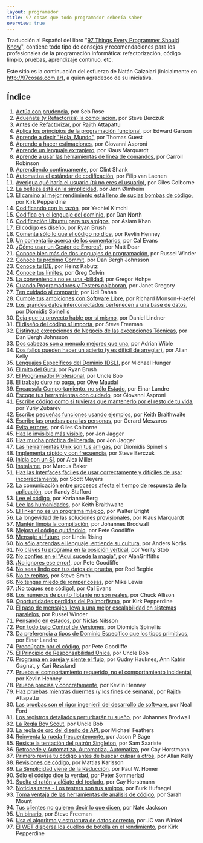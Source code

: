 ```yaml
---
layout: programador
title: 97 cosas que todo programador debería saber
overview: true
---
```


Traducción al Español del libro "[97 Things Every Programmer Should Know](http://programmer.97things.oreilly.com/wiki/index.php/97_Things_Every_Programmer_Should_Know)", contiene todo tipo de consejos y recomendaciones para los profesionales de la programación informática: refactorización, código limpio, pruebas, aprendizaje contínuo, etc.

Este sitio es la continuación del esfuerzo de Natán Calzolari (inicialmente en http://97cosas.com.ar), a quien agradezco de su iniciativa.

## Índice

1. [Actúa con prudencia](actua-con-prudencia.html), por Seb Rose
2. [Adueñate (y Refactoriza) la compilación](aduenate-build.html), por Steve Berczuk
3. [Antes de Refactorizar](antes-de-refactorizar.html), por Rajith Attapattu
4. [Aplica los principios de la programación funcional](aplica-programacion-funcional.html), por Edward Garson
5. [Aprende a decir "Hola, Mundo"](aprende-decir-hola-mundo.html), por Thomas Guest
6. [Aprende a hacer estimaciones](aprende-estimaciones.html), por Giovanni Asproni
7. [Aprende un lenguaje extranjero](aprende-lenguaje-extranjero.html), por Klaus Marquardt
8. [Aprende a usar las herramientas de línea de comandos](aprende-usar-linea-comando.html), por Carroll Robinson
9. [Aprendiendo continuamente](aprendiendo-continuamente.html), por Clint Shank
10. [Automatiza el estándar de codificación](automatiza-estandar-codificacion.html), por Filip van Laenen
11. [Averigua qué haría el usuario (tú no eres el usuario)](averigua-que-haria-usuario.html), por Giles Colborne
12. [La belleza está en la simplicidad](belleza-simplicidad.html), por Jørn Ølmheim
13. [El camino al mejor rendimiento está lleno de sucias bombas de código](camino-al-rendimiento-bombas-codigo.html), por Kirk Pepperdine
14. [Codificando con la razón](codifica-con-la-razon.html), por Yechiel Kimchi
15. [Codifica en el lenguaje del dominio](codifica-en-lenguaje-del-dominio.html), por Dan North
16. [Codificación Ubuntu para tus amigos](codificacion-ubuntu.html), por Aslam Khan
17. [El código es diseño](codigo-es-disenno.html), por Ryan Brush
18. [Comenta sólo lo que el código no dice](comenta-codigo-no-dice.html), por Kevlin Henney
19. [Un comentario acerca de los comentarios](comentario-acerca-de-comentarios.html), por Cal Evans
20. [¿Cómo usar un Gestor de Errores?](como-usar-bug-tracker.html), por Matt Doar
21. [Conoce bien más de dos lenguajes de programación](conoce-bien-dos-lenguajes.html), por Russel Winder
22. [Conoce tu próximo Commit](conoce-proximo-commit.html), por Dan Bergh Johnsson
23. [Conoce tu IDE](conoce-tu-ide.html), por Heinz Kabutz
24. [Conoce tus límites](conoce-tus-limites.html), por Greg Colvin
25. [La conveniencia no es una -bilidad](conveniencia.html), por Gregor Hohpe
26. [Cuando Programadores y Testers colaboran](cuando-programadores-testers-colaboran.html), por Janet Gregory
27. [Ten cuidado al compartir](cuidado-al-compartir.html), por Udi Dahan
28. [Cumple tus ambiciones con Software Libre](cumple-ambiciones-con-software-libre.html), por Richard Monson-Haefel
29. [Los grandes datos interconectados pertenecen a una base de datos](datos-interconectados-pertenecen-base-de-datos.html), por Diomidis Spinellis
30. [Deja que tu proyecto hable por sí mismo](deja-proyecto-hable-por-si-mismo.html), por Daniel Lindner
31. [El diseño del código sí importa](diseno-en-codigo-importa.html), por Steve Freeman
32. [Distingue excepciones de Negocio de las excepciones Técnicas](distingue-excepciones-negocio-tecnicas.html), por Dan Bergh Johnsson
33. [Dos cabezas son a menudo mejores que una](dos-cabezas-mejor-una.html), por Adrian Wible
34. [Dos fallos pueden hacer un acierto (y es difícil de arreglar)](dos-fallos-pueden-hacer-acierto.html), por Allan Kelly
35. [Lenguajes Específicos del Dominio (DSL)](dsl.html), por Michael Hunger
36. [El mito del Gurú](el-mito-del-guru.html), por Ryan Brush
37. [El Programador Profesional](el-programador-profesional.html), por Uncle Bob
38. [El trabajo duro no paga](el-trabajo-duro-no-paga.html), por Olve Maudal
39. [Encapsula Comportamiento, no sólo Estado](encapsula-comportamiento.html), por Einar Landre
40. [Escoge tus herramientas con cuidado](escoge-herramientas-con-cuidado.html), por Giovanni Asproni
41. [Escribe código como si tuvieras que mantenerlo por el resto de tu vida](escribe-codigo-mantenerlo-por-vida.html), por Yuriy Zubarev
42. [Escribe pequeñas funciones usando ejemplos](escribe-funciones-con-ejemplos.html), por Keith Braithwaite
43. [Escribe las pruebas para las personas](escribe-pruebas-para-personas.html), por Gerard Meszaros
44. [Evita errores](evita-errores.html), por Giles Colborne
45. [Haz lo invisible más visible](haz-lo-invisible-mas-visible.html), por Jon Jagger
46. [Haz mucha práctica deliberada](haz-mucha-practica-deliberada.html), por Jon Jagger
47. [Las herramientas Unix son tus amigas](herramientas-unix-amigas.html), por Diomidis Spinellis
48. [Implementa rápido y con frecuencia](implementa-rapido-y-con-frecuencia.html), por Steve Berczuk
49. [Inicia con un Sí](inicia-con-un-si.html), por Alex Miller
50. [Instalame](instalame.html), por Marcus Baker
51. [Haz las Interfaces fáciles de usar correctamente y difíciles de usar incorrectamente](interfaces-faciles-usar.html), por Scott Meyers
52. [La comunicación entre procesos afecta el tiempo de respuesta de la aplicación](ipc-afecta.html), por Randy Stafford
53. [Lee el código](lee-el-codigo.html), por Karianne Berg
54. [Lee las humanidades](lee-humanidades.html), por Keith Braithwaite
55. [El linker no es un programa mágico](linker-no-magico.html), por Walter Bright
56. [La longevidad de las soluciones provisionales](longevidad-soluciones-provisionales.html), por Klaus Marquardt
57. [Mantén limpia la compilación](manten-limpia-compilacion.html), por Johannes Brodwall
58. [Mejora el código quitándolo](mejora-codigo-quitandolo.html), por Pete Goodliffe
59. [Mensaje al futuro](mensaje-al-futuro.html), por Linda Rising
60. [No sólo aprendas el lenguaje, entiende su cultura](no-aprendas-lenguaje-entiende-su-cultura.html), por Anders Norås
61. [No claves tu programa en la posición vertical](no-claves-programa.html), por Verity Stob
62. [No confíes en el "Aquí sucede la magia"](no-confies-magia.html), por AlanGriffiths
63. [¡No ignores ese error!](no-ignores-error.html), por Pete Goodliffe
64. [No seas lindo con tus datos de prueba](no-seas-lindo-pruebas.html), por Rod Begbie
65. [No te repitas](no-te-repitas.html), por Steve Smith
66. [No tengas miedo de romper cosas](no-tengas-miedo-de-romper-cosas.html), por Mike Lewis
67. [¡No toques ese código!](no-toques-ese-codigo.html), por Cal Evans
68. [Los números de punto flotante no son reales](numeros-punto-flotante.html), por Chuck Allison
69. [Oportunidades perdidas del Polimorfismo](oportunidades-perdidas-polimorfismo.html), por Kirk Pepperdine
70. [El paso de mensajes lleva a una mejor escalabilidad en sistemas paralelos](paso-mensajes-mejor-escalabilidad.html), por Russel Winder
71. [Pensando en estados](pensando-en-estados.html), por Niclas Nilsson
72. [Pon todo bajo Control de Versiones](pon-todo-bajo-control-de-versiones.html), por Diomidis Spinellis
73. [Da preferencia a tipos de Dominio Específico que los tipos primitivos](preferencia-tipos-dominio-especifico.html), por Einar Landre
74. [Preocúpate por el código](preocupate-por-el-codigo.html), por Pete Goodliffe
75. [El Principio de Responsabilidad Única](principio-responsabilidad-unica.html), por Uncle Bob
76. [Programa en pareja y siente el flujo](programa-en-pareja-siente-flujo.html), por Gudny Hauknes, Ann Katrin Gagnat, y Kari Røssland
77. [Prueba el comportamiento requerido, no el comportamiento incidental](prueba-comportamiento-requerido-no-incidental.html), por Kevlin Henney
78. [Prueba precisa y concretamente](prueba-precisa-concretamente.html), por Kevlin Henney
79. [Haz pruebas mientras duermes (y los fines de semana)](pruebas-fin-de-semana.html), por Rajith Attapattu
80. [Las pruebas son el rigor ingenieril del desarrollo de software](pruebas-son-rigor-ingenieril.html), por Neal Ford
81. [Los registros detallados perturbarán tu sueño](registros-detallados-quitaran-sueno.html), por Johannes Brodwall
82. [La Regla Boy Scout](regla-boy-scout.html), por Uncle Bob
83. [La regla de oro del diseño de API](regla-oro-api.html), por Michael Feathers
84. [Reinventa la rueda frecuentemente](reinventa-rueda-frecuentemente.html), por Jason P Sage
85. [Resiste la tentación del patrón Singleton](resiste-tentacion-singleton.html), por Sam Saariste
86. [Retrocede y Automatiza, Automatiza, Automatiza](retrocede-automatiza.html), por Cay Horstmann
87. [Primero revisa tu código antes de buscar culpar a otros](revisa-tu-codigo.html), por Allan Kelly
88. [Revisiones de código](revisiones-codigo.html), por Mattias Karlsson
89. [La Simplicidad viene de la Reducción](simplicidad-reduccion.html), por Paul W. Homer
90. [Sólo el código dice la verdad](solo-codigo-dice-verdad.html), por Peter Sommerlad
91. [Suelta el ratón y aléjate del teclado](suelta-raton-alejate-teclado.html), por Cay Horstmann
92. [Noticias raras - Los testers son tus amigos](testers-amigos.html), por Burk Hufnagel
93. [Toma ventaja de las herramientas de análisis de código](toma-ventaja-analisis-codigo.html), por Sarah Mount
94. [Tus clientes no quieren decir lo que dicen](tus-clientes.html), por Nate Jackson
95. [Un binario](un-binario.html), por Steve Freeman
96. [Usa el algoritmo y estructura de datos correcto](usa-algoritmo-estructura-de-datos-correcto.html), por JC van Winkel
97. [El WET dispersa los cuellos de botella en el rendimiento](wet-dispersa-cuellos-de-botella.html), por Kirk Pepperdine
